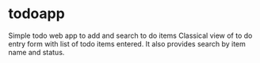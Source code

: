 # todoapp
Simple todo web app to add and search to do items
  Classical view of to do entry form with list of todo items entered. 
  It also provides search by item name and status.


